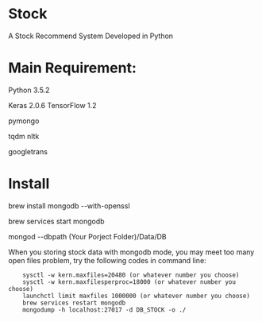 # Stock
A Stock Recommend System Developed in Python

# Main Requirement:

Python 3.5.2

Keras 2.0.6 TensorFlow 1.2

pymongo

tqdm nltk

googletrans 


# Install
brew install mongodb --with-openssl

brew services start mongodb

mongod --dbpath (Your Porject Folder)/Data/DB


When you storing stock data with mongodb mode, you may meet too many open files problem, try the following codes in command line:

        sysctl -w kern.maxfiles=20480 (or whatever number you choose)
        sysctl -w kern.maxfilesperproc=18000 (or whatever number you choose)
        launchctl limit maxfiles 1000000 (or whatever number you choose)
        brew services restart mongodb
        mongodump -h localhost:27017 -d DB_STOCK -o ./

